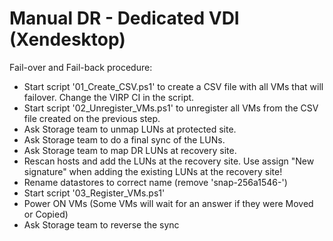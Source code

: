 Manual DR - Dedicated VDI (Xendesktop)
======================================

Fail-over and Fail-back procedure:

- Start script '01_Create_CSV.ps1' to create a CSV file with all VMs that will failover. Change the VIRP CI in the script.
- Start script '02_Unregister_VMs.ps1' to unregister all VMs from the CSV file created on the previous step.
- Ask Storage team to unmap LUNs at protected site.
- Ask Storage team to do a final sync of the LUNs.
- Ask Storage team to map DR LUNs at recovery site.
- Rescan hosts and add the LUNs at the recovery site. Use assign "New signature" when adding the existing LUNs at the recovery site!
- Rename datastores to correct name (remove 'snap-256a1546-')
- Start script '03_Register_VMs.ps1'
- Power ON VMs (Some VMs will wait for an answer if they were Moved or Copied)
- Ask Storage team to reverse the sync